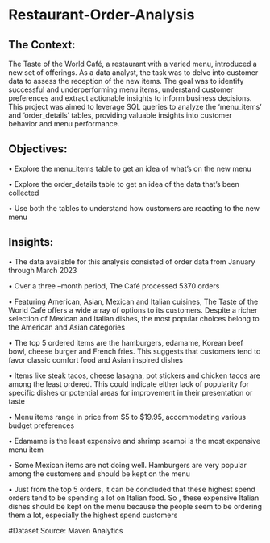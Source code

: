 # Restaurant-Order-Analysis 

## The Context:

The Taste of the World Café, a restaurant with a varied menu, introduced a new set of offerings. As a data analyst, the task was to delve into customer data to assess the reception of the new items. The goal was to identify successful and underperforming menu items, understand customer preferences and extract actionable insights to inform business decisions. This project was aimed to leverage SQL queries to analyze the ‘menu_items’ and ‘order_details’ tables, providing valuable insights into customer behavior and menu performance.

## Objectives:

•	Explore the menu_items table to get an idea of what’s on the new menu

•	Explore the order_details table to get an idea of the data that’s been collected

•	Use both the tables to understand how customers are reacting to the new menu

## Insights:

•	The data available for this analysis consisted of order data from January through March 2023

•	Over a three –month period, The Café processed 5370 orders

•	Featuring American, Asian, Mexican and Italian cuisines, The Taste of the World Café offers a wide array of options to its customers. Despite a richer selection of Mexican and Italian dishes, the most popular choices belong to the American and Asian categories

•	The top 5 ordered items are the hamburgers, edamame, Korean beef bowl, cheese burger and French fries. This suggests that customers tend to favor classic comfort food and Asian inspired dishes

•	Items like steak tacos, cheese lasagna, pot stickers and chicken tacos are among the least ordered. This could indicate either lack of popularity for specific dishes or potential areas for improvement in their presentation or taste

•	Menu items range in price from $5 to $19.95, accommodating various budget preferences

•	Edamame is the least expensive and shrimp scampi is the most expensive menu item

•	Some Mexican items are not doing well. Hamburgers are very popular among the customers and should be kept on the menu

•	Just from the top 5 orders, it can be concluded that these highest spend orders tend to be spending a lot on Italian food. So , these expensive Italian dishes should be kept on the menu because the people seem to be ordering them a lot, especially the highest spend customers


#Dataset Source: Maven Analytics

